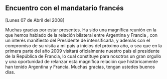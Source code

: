 Encuentro con el mandatario francés
-----------------------------------

[Lunes 07 de Abril del 2008]

Muchas gracias por estar presentes. Ha sido una magnífica reunión en la
que hemos hablado de la relación bilateral entre Argentina y Francia ,
con un interés manifiesto del Presidente de intensificarla, y además con
el compromiso de su visita a mi país a inicios del próximo año, o sea
que en la primera parte del año 2009 visitará oficialmente nuestro país
el presidente de la República de Francia, lo cual constituye para
nosotros un gran orgullo y una oportunidad de relanzar esta magnífica
relación que históricamente han tenido Argentina y Francia. Muchas
gracias, tengan ustedes buenos días.
